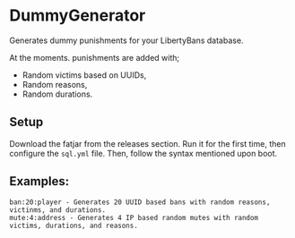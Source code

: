 # DummyGenerator

Generates dummy punishments for your LibertyBans database.

At the moments. punishments are added with;
- Random victims based on UUIDs,
- Random reasons,
- Random durations.

## Setup

Download the fatjar from the releases section. Run it for the first time, then configure the `sql.yml`
file. Then, follow the syntax mentioned upon boot.

## Examples:

```
ban:20:player - Generates 20 UUID based bans with random reasons, victinms, and durations.
mute:4:address - Generates 4 IP based random mutes with random victims, durations, and reasons.
```
